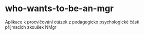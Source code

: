 # who-wants-to-be-an-mgr
Aplikace k procvičování otázek z pedagogicko psychologické části příjmacích zkoušek NMgr
